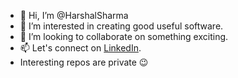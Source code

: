 - 👋 Hi, I’m @HarshalSharma
- 👀 I’m interested in creating good useful software.
- 💞️ I’m looking to collaborate on something exciting.
- 📫 Let's connect on [LinkedIn](https://www.linkedin.com/in/erharshalsharma/).
- Interesting repos are private 😉

<!---
HarshalSharma/HarshalSharma is a ✨ special ✨ repository because its `README.md` (this file) appears on your GitHub profile.
You can click the Preview link to take a look at your changes.
--->
